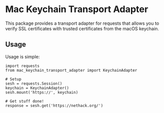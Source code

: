 # Mac Keychain Transport Adapter
This package provides a transport adapter for requests that allows you to verify SSL certificates with
trusted certificates from the macOS keychain.

## Usage
Usage is simple:
```
import requests
from mac_keychain_transport_adapter import KeychainAdapter

# Setup
sesh = requests.Session()
keychain = KeychainAdapter()
sesh.mount('https://', keychain)

# Get stuff done!
response = sesh.get('https://nethack.org/')
```
